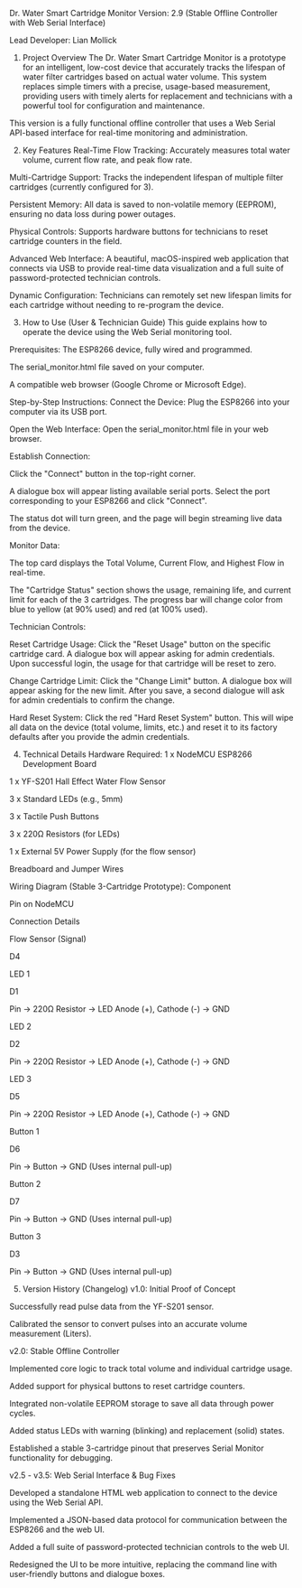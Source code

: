 Dr. Water Smart Cartridge Monitor
Version: 2.9 (Stable Offline Controller with Web Serial Interface)

Lead Developer: Lian Mollick

1. Project Overview
The Dr. Water Smart Cartridge Monitor is a prototype for an intelligent, low-cost device that accurately tracks the lifespan of water filter cartridges based on actual water volume. This system replaces simple timers with a precise, usage-based measurement, providing users with timely alerts for replacement and technicians with a powerful tool for configuration and maintenance.

This version is a fully functional offline controller that uses a Web Serial API-based interface for real-time monitoring and administration.

2. Key Features
Real-Time Flow Tracking: Accurately measures total water volume, current flow rate, and peak flow rate.

Multi-Cartridge Support: Tracks the independent lifespan of multiple filter cartridges (currently configured for 3).

Persistent Memory: All data is saved to non-volatile memory (EEPROM), ensuring no data loss during power outages.

Physical Controls: Supports hardware buttons for technicians to reset cartridge counters in the field.

Advanced Web Interface: A beautiful, macOS-inspired web application that connects via USB to provide real-time data visualization and a full suite of password-protected technician controls.

Dynamic Configuration: Technicians can remotely set new lifespan limits for each cartridge without needing to re-program the device.

3. How to Use (User & Technician Guide)
This guide explains how to operate the device using the Web Serial monitoring tool.

Prerequisites:
The ESP8266 device, fully wired and programmed.

The serial_monitor.html file saved on your computer.

A compatible web browser (Google Chrome or Microsoft Edge).

Step-by-Step Instructions:
Connect the Device: Plug the ESP8266 into your computer via its USB port.

Open the Web Interface: Open the serial_monitor.html file in your web browser.

Establish Connection:

Click the "Connect" button in the top-right corner.

A dialogue box will appear listing available serial ports. Select the port corresponding to your ESP8266 and click "Connect".

The status dot will turn green, and the page will begin streaming live data from the device.


Monitor Data:

The top card displays the Total Volume, Current Flow, and Highest Flow in real-time.

The "Cartridge Status" section shows the usage, remaining life, and current limit for each of the 3 cartridges. The progress bar will change color from blue to yellow (at 90% used) and red (at 100% used).

Technician Controls:

Reset Cartridge Usage: Click the "Reset Usage" button on the specific cartridge card. A dialogue box will appear asking for admin credentials. Upon successful login, the usage for that cartridge will be reset to zero.

Change Cartridge Limit: Click the "Change Limit" button. A dialogue box will appear asking for the new limit. After you save, a second dialogue will ask for admin credentials to confirm the change.

Hard Reset System: Click the red "Hard Reset System" button. This will wipe all data on the device (total volume, limits, etc.) and reset it to its factory defaults after you provide the admin credentials.

4. Technical Details
Hardware Required:
1 x NodeMCU ESP8266 Development Board

1 x YF-S201 Hall Effect Water Flow Sensor

3 x Standard LEDs (e.g., 5mm)

3 x Tactile Push Buttons

3 x 220Ω Resistors (for LEDs)

1 x External 5V Power Supply (for the flow sensor)

Breadboard and Jumper Wires

Wiring Diagram (Stable 3-Cartridge Prototype):
Component

Pin on NodeMCU

Connection Details

Flow Sensor (Signal)

D4



LED 1

D1

Pin → 220Ω Resistor → LED Anode (+), Cathode (-) → GND

LED 2

D2

Pin → 220Ω Resistor → LED Anode (+), Cathode (-) → GND

LED 3

D5

Pin → 220Ω Resistor → LED Anode (+), Cathode (-) → GND

Button 1

D6

Pin → Button → GND (Uses internal pull-up)

Button 2

D7

Pin → Button → GND (Uses internal pull-up)

Button 3

D3

Pin → Button → GND (Uses internal pull-up)

5. Version History (Changelog)
v1.0: Initial Proof of Concept

Successfully read pulse data from the YF-S201 sensor.

Calibrated the sensor to convert pulses into an accurate volume measurement (Liters).

v2.0: Stable Offline Controller

Implemented core logic to track total volume and individual cartridge usage.

Added support for physical buttons to reset cartridge counters.

Integrated non-volatile EEPROM storage to save all data through power cycles.

Added status LEDs with warning (blinking) and replacement (solid) states.

Established a stable 3-cartridge pinout that preserves Serial Monitor functionality for debugging.

v2.5 - v3.5: Web Serial Interface & Bug Fixes

Developed a standalone HTML web application to connect to the device using the Web Serial API.

Implemented a JSON-based data protocol for communication between the ESP8266 and the web UI.

Added a full suite of password-protected technician controls to the web UI.

Redesigned the UI to be more intuitive, replacing the command line with user-friendly buttons and dialogue boxes.
